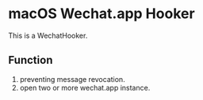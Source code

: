 # macOS Wechat.app Hooker
This is a WechatHooker.
## Function
1. preventing message revocation.
2. open two or more wechat.app instance.
